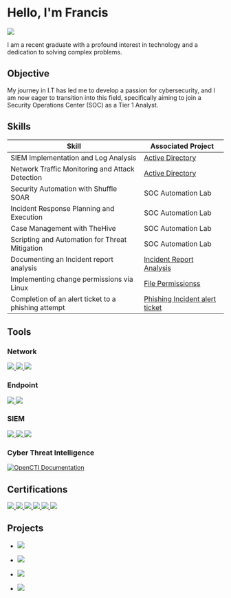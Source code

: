 # Hello, I'm Francis
<a href="https://linkedin.com"><img src="https://img.shields.io/badge/-LinkedIn-0072b1?&style=for-the-badge&logo=linkedin&logoColor=white" /></a>

I am a recent graduate with a profound interest in technology and a dedication to solving complex problems.

## Objective

My journey in I.T has led me to develop a passion for cybersecurity, and I am now eager to transition into this field, specifically aiming to join a Security Operations Center (SOC) as a Tier 1 Analyst.

## Skills

| Skill                                         | Associated Project         |
|-----------------------------------------------|----------------------------|
| SIEM Implementation and Log Analysis          | <a href="https://github.com/FrancisDunne/Active_Directory">Active Directory</a>|
| Network Traffic Monitoring and Attack Detection |  <a href="https://github.com/FrancisDunne/Active_Directory">Active Directory</a>|
| Security Automation with Shuffle SOAR         | SOC Automation Lab|
| Incident Response Planning and Execution      | SOC Automation Lab|
| Case Management with TheHive                  | SOC Automation Lab|
| Scripting and Automation for Threat Mitigation | SOC Automation Lab|
| Documenting an Incident report analysis | <a href="https://github.com/FrancisDunne/Incident_Report_Analysis">Incident Report Analysis</a>|
| Implementing change permissions via Linux | <a href="https://github.com/FrancisDunne/File_Permissions/blob/main/README.md">File Permissionss</a>|
| Completion of an alert ticket to a phishing attempt | <a href="https://github.com/FrancisDunne/Phishing_Incident_Alert_ticket/blob/main/README.md">Phishing Incident alert ticket</a>|

## Tools

### Network
<div>
    <a href="https://www.wireshark.org/">
        <img src="https://img.shields.io/badge/-Wireshark-1679A7?&style=for-the-badge&logo=Wireshark&logoColor=white" />
    </a>
    <a href="https://suricata.io">
        <img src="https://img.shields.io/badge/-Suricata-EF3B2D?&style=for-the-badge&logo=Suricata&logoColor=white" />
    </a>
    <a href="https://zeek.org/">
        <img src="https://img.shields.io/badge/-Zeek-777BB4?&style=for-the-badge&logo=Zeek&logoColor=white" />
    </a>


</div>

### Endpoint
<div>
    <a href="https://www.microsoft.com/en-us/security/business/defender-endpoint">
        <img src="https://img.shields.io/badge/-Microsoft_Defender_for_Endpoint-00A4EF?&style=for-the-badge&logo=Microsoft&logoColor=white" />
    </a>
    <a href="https://www.velocidex.com/">
        <img src="https://img.shields.io/badge/-Velociraptor-4B275F?&style=for-the-badge&logo=Velociraptor&logoColor=white" />
    </a>
</div>

### SIEM
<div>
    <a href="https://azure.microsoft.com/en-us/services/azure-sentinel/">
        <img src="https://img.shields.io/badge/-Microsoft_Sentinel-0078D4?&style=for-the-badge&logo=Microsoft&logoColor=white" />
    </a>
    <a href="https://www.splunk.com/">
        <img src="https://img.shields.io/badge/-Splunk-000000?&style=for-the-badge&logo=Splunk&logoColor=white" />
    </a>
    <a href="https://www.elastic.co/">
        <img src="https://img.shields.io/badge/-Elastic-005571?&style=for-the-badge&logo=Elastic&logoColor=white" />
    </a>
</div>

### Cyber Threat Intelligence
<div>
  <a href="https://docs.opencti.io/latest/">
    <img src="https://img.shields.io/badge/OpenCTI%20Documentation-008000?style=for-the-badge" alt="OpenCTI Documentation" />
</a>


</div>


## Certifications
<div>
<a href="https://www.credly.com/badges/d2fdf457-a30a-458d-8894-61ef62bcf501">
<img src="https://img.shields.io/badge/-Security%2B-FF0000?&style=for-the-badge&logo=CompTIA&logoColor=white" />
</a>

<a href="https://github.com/FrancisDunne/FrancisDunne/files/15051890/Zertifikat_Dunne.Francis.James_FbW.P.22.-E04.5275.pdf" download>
    <img src="https://img.shields.io/badge/-DCI%20Python%20Development%20Extensive-FF4500?style=for-the-badge" />
</a>



<a href="https://www.coursera.org/account/accomplishments/specialization/JKRRFT8QLXU2">
<img src="https://img.shields.io/badge/-Google%20Cybersecurity%20Professional%20Certificate-4285F4?&style=for-the-badge&logo=google&logoColor=white" />
</a>

<a href="https://www.udemy.com/certificate/UC-034fe9ff-5359-4b4a-8475-4b0c5041e0b4/">
    <img src="https://img.shields.io/badge/-SOC%20Analyst%20(BLUETEAM)-FFD700?&style=for-the-badge" />
</a>

<a href="https://www.udemy.com/certificate/UC-deab99cd-820e-4807-826a-b39b4f536540/">
    <img src="https://img.shields.io/badge/-Ethical%20Hacking%20Bootcamp-006400?&style=for-the-badge" />
</a>

<a href="https://www.coursera.org/account/accomplishments/specialization/NNKDD8C83UAV">
    <img src="https://img.shields.io/badge/-Advanced%20Python%20Scripting%20for%20Cybersecurity-800080?style=for-the-badge&logo=infosec" />
</a>

</div>

## Projects
- <a href="https://github.com/FrancisDunne/Incident_Report_Analysis">
    <img src="https://img.shields.io/badge/-Incident%20Report%20Analysis-0000FF?style=for-the-badge" />
</a>

- <a href="https://github.com/FrancisDunne/Active_Directory">
    <img src="https://img.shields.io/badge/-Active%20Directory-0000FF?style=for-the-badge" />
</a>

- <a href="https://github.com/FrancisDunne/File_Permissions">
    <img src="https://img.shields.io/badge/-File%20Permissions-0000FF?style=for-the-badge" />
</a>

- <a href="https://github.com/FrancisDunne/Phishing_Incident_Alert_ticket">
    <img src="https://img.shields.io/badge/-Phishing%20Incident%20Alert%20Ticket-0000FF?style=for-the-badge" />
</a>



